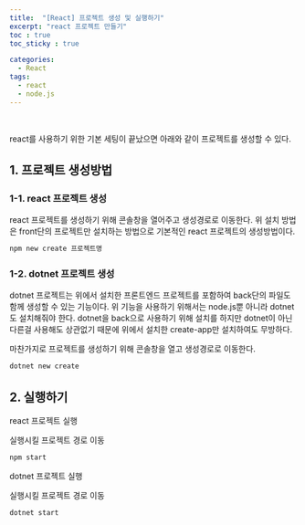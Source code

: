 ```yaml
---
title:  "[React] 프로젝트 생성 및 실행하기"
excerpt: "react 프로젝트 만들기"
toc : true
toc_sticky : true

categories:
  - React
tags: 
  - react
  - node.js
---
```



<br/>

react를 사용하기 위한 기본 세팅이 끝났으면 아래와 같이 프로젝트를 생성할 수 있다.



## 1. 프로젝트 생성방법

### 1-1. react 프로젝트 생성

react 프로젝트를 생성하기 위해 콘솔창을 열어주고 생성경로로 이동한다.
위 설치 방법은 front단의 프로젝트만 설치하는 방법으로 기본적인 react 프로젝트의 생성방법이다.

```python
npm new create 프로젝트명
```



### 1-2. dotnet 프로젝트 생성

dotnet 프로젝트는 위에서 설치한 프론트엔드 프로젝트를 포함하여 back단의 파일도 함께 생성할 수 있는 기능이다.
위 기능을 사용하기 위해서는 node.js뿐 아니라 dotnet도 설치해줘야 한다.
dotnet을 back으로 사용하기 위해 설치를 하지만 dotnet이 아닌 다른걸 사용해도 상관없기 때문에 
위에서 설치한 create-app만 설치하여도 무방하다.

마찬가지로 프로젝트를 생성하기 위해 콘솔창을 열고 생성경로로 이동한다.

```python
dotnet new create
```



## 2. 실행하기

react 프로젝트 실행

실행시킬 프로젝트 경로 이동

```python
npm start
```


dotnet 프로젝트 실행

실행시킬 프로젝트 경로 이동

```python
dotnet start
```